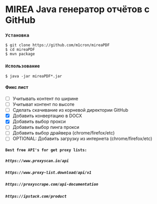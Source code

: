 # MIREA Java генератор отчётов с GitHub

### `Установка`

```
$ git clone https://github.com/m1cron/mireaPDF
$ cd mireaPDF
$ mvn package
```

### `Использование`

```
$ java -jar mireaPDF*.jar
```

#### Фикс лист
- [ ] Учитывать контент по ширине
- [ ] Учитыват  контент по высоте
- [ ] Сделать скачивание из корневой директории GitHub
- [x] Добавить конвертацию в DOCX
- [x] Добавить выбор прокси
- [ ] Добавить выбор пинга прокси
- [ ] Добавить выбор драйвера (chrome/firefox/etc)
- [ ] OPTIONAL: Добавить загрузку из интернета (chrome/firefox/etc)

#### `Best free API's for get proxy lists:`
##### ```https://www.proxyscan.io/api```
##### ```https://www.proxy-list.download/api/v1```
##### ```https://proxyscrape.com/api-documentation```
##### ```https://ipstack.com/product```
